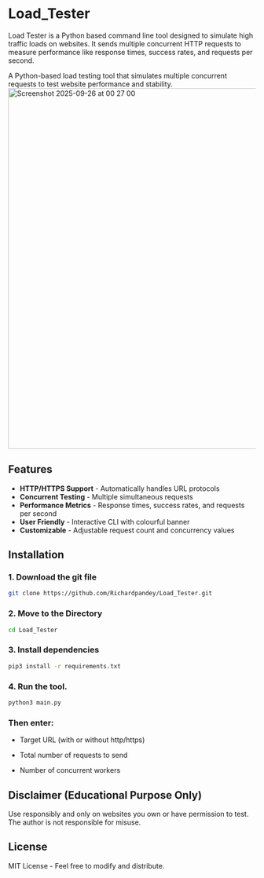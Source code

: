 # Load_Tester
Load Tester is a Python based command line tool designed to simulate high traffic loads on websites. It sends multiple concurrent HTTP requests to measure performance like response times, success rates, and requests per second.

A Python-based load testing tool that simulates multiple concurrent requests to test website performance and stability.
<img width="588" height="735" alt="Screenshot 2025-09-26 at 00 27 00" src="https://github.com/user-attachments/assets/21e1dc9e-1e16-4f77-9b9e-4a15a728233b" />

## Features

- **HTTP/HTTPS Support** - Automatically handles URL protocols
- **Concurrent Testing** - Multiple simultaneous requests
-  **Performance Metrics** - Response times, success rates, and requests per second
-  **User Friendly** - Interactive CLI with colourful banner
-  **Customizable** - Adjustable request count and concurrency values

## Installation

### 1. Download the git file
```bash
git clone https://github.com/Richardpandey/Load_Tester.git
```

### 2. Move to the Directory
```bash
cd Load_Tester
```

### 3. Install dependencies
```bash
pip3 install -r requirements.txt
```

### 4. Run the tool.
```bash
python3 main.py
```
### Then enter:

- Target URL (with or without http/https)

- Total number of requests to send

- Number of concurrent workers

 ## Disclaimer (Educational Purpose Only) 

  Use responsibly and only on websites you own or have permission to test. The author is not responsible for misuse.

## License
  MIT License - Feel free to modify and distribute.




